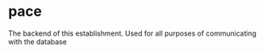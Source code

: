 # pace

The backend of this establishment. Used for all purposes of communicating with the database
